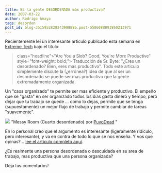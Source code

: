 ```yaml
---
title: Es la gente DESORDENADA más productiva?
date: 2007-03-22
author: Rodrigo Amaya
tags: desorden
post_id: blog-3515952828243908885.post-5586088093860213971
---
```


Recientemente leí un interesante articulo publicado esta semana en [Extreme Tech](http://www.extremetech.com/) bajo el titulo:

> class="headline">"Are You a Slob? Good, You're More Productive" style="font-weight: bold;">
Traducción de Sr. Byte: "¿Eres un desordenado? Bien, eres mas productivo". Todo este articulo simplemente discute la (¿errónea?) idea de que al ser un desordenado se puede ser mas productivo que la gente extremadamente organizada.

Un "caos organizado" te permite ser mas eficiente y productivo. El empeño que se "gasta" en ser organizado todos los días gasta dinero y tiempo, pero dejar que tu trabajo se quede ... como lo dejas, permite que se tenga (supuestamente) un mejor flujo de trabajo y permite cambiar de tareas "suavemente".

[![](http://bp0.blogger.com/_ayvorITawE4/RgNJ1sDxhXI/AAAAAAAAANA/1SPDGaVNU9M/s400/253932597_a23322970f.jpg)](http://bp0.blogger.com/_ayvorITawE4/RgNJ1sDxhXI/AAAAAAAAANA/1SPDGaVNU9M/s1600-h/253932597_a23322970f.jpg)
"Messy Room (Cuarto
desordenado) por [PuyoDead](http://www.flickr.com/photos/puyo/253932597/)
"

En lo personal creo que el argumento es interesante (ligeramente ridículo, pero interesante), y va en contra de todo lo que se nos enseña. Y vos que opinas?... [lee el articulo completo aquí](http://www.extremetech.com/article2/0,1697,2105584,00.asp).

¿Es realmente una persona desordenada o descuidada en su area de trabajo, mas productiva que una persona organizada?

Deja tus comentarios!